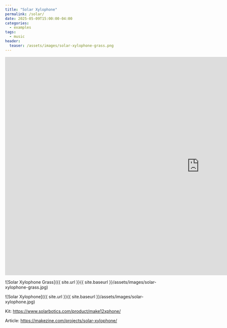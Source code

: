 ```yaml
---
title: "Solar Xylophone"
permalink: /solar/
date: 2025-05-09T15:00:00-04:00
categories:
  - examples
tags:
  - music
header:
  teaser: /assets/images/solar-xylophone-grass.png
---
```

<iframe width="1280" height="720" src="https://player.vimeo.com/video/57502038?badge=0&amp;autopause=0&amp;player_id=0&amp;app_id=58479" frameborder="0" allowfullscreen></iframe>  

<br>

![Solar Xylophone Grass]({{ site.url }}{{ site.baseurl }}/assets/images/solar-xylophone-grass.jpg)

![Solar Xylophone]({{ site.url }}{{ site.baseurl }}/assets/images/solar-xylophone.jpg)

Kit: https://www.solarbotics.com/product/make12xphone/

Article: https://makezine.com/projects/solar-xylophone/